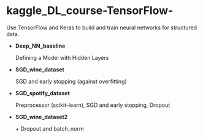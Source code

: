 # kaggle_DL_course-TensorFlow-
Use TensorFlow and Keras to build and train neural networks for structured data.

- **Deep_NN_baseline**

  Defining a Model with Hidden Layers

- **SGD_wine_dataset**

  SGD and early stopping (against overfitting)

- **SGD_spotify_dataset**

  Preprocessor (scikit-learn), SGD and early stopping, Dropout

- **SGD_wine_dataset2**

  \+ Dropout and batch_norm

